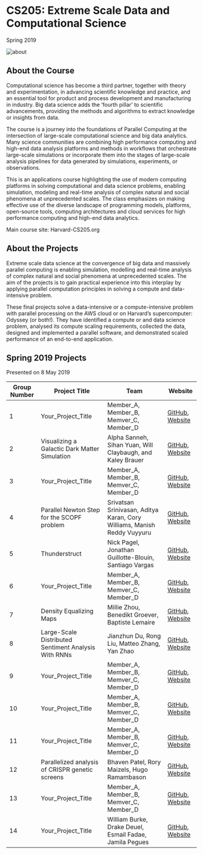 # CS205: Extreme Scale Data and Computational Science
Spring 2019

![about](http://iacs-courses.seas.harvard.edu/courses/cs205/images/cs205.png)


## About the Course

Computational science has become a third partner, together with theory and experimentation, in advancing scientific knowledge and practice, and an essential tool for product and process development and manufacturing in industry. Big data science adds the ‘fourth pillar’ to scientific advancements, providing the methods and algorithms to extract knowledge or insights from data.

The course is a journey into the foundations of Parallel Computing at the intersection of large-scale computational science and big data analytics. Many science communities are combining high performance computing and high-end data analysis platforms and methods in workflows that orchestrate large-scale simulations or incorporate them into the stages of large-scale analysis pipelines for data generated by simulations, experiments, or observations.

This is an applications course highlighting the use of modern computing platforms in solving computational and data science problems, enabling simulation, modeling and real-time analysis of complex natural and social phenomena at unprecedented scales. The class emphasizes on making effective use of the diverse landscape of programming models, platforms, open-source tools, computing architectures and cloud services for high performance computing and high-end data analytics.

Main course site: Harvard-CS205.org

## About the Projects

Extreme scale data science at the convergence of big data and massively parallel computing is enabling simulation, modelling and real-time analysis of complex natural and social phenomena at unprecedented scales. The aim of the projects is to gain practical experience into this interplay by applying parallel computation principles in solving a compute and data-intensive problem.

These final projects solve a data-intensive or a compute-intensive problem with parallel processing on the AWS cloud or on Harvard’s supercomputer: Odyssey (or both!). They have identified a compute or and data science problem, analysed its compute scaling requirements, collected the data, designed and implemented a parallel software, and demonstrated scaled performance of an end-to-end application.

## Spring 2019 Projects

Presented on 8 May 2019

| Group Number | Project Title | Team | Website
| ------------ | --------- | --------- | -------- |
|1 | Your_Project_Title | Member_A, Member_B, Memver_C, Member_D | [GitHub](https://your_github_repo), [Website](https://your_web_site) |
|2 | Visualizing a Galactic Dark Matter Simulation | Alpha Sanneh, Sihan Yuan, Will Claybaugh, and Kaley Brauer | [GitHub](https://github.com/kaleybrauer/galactic-vis), [Website](https://kaleybrauer.github.io/galactic-vis/) |
|3 | Your_Project_Title | Member_A, Member_B, Memver_C, Member_D | [GitHub](https://your_github_repo), [Website](https://your_web_site) |
|4 | Parallel Newton Step for the SCOPF problem | Srivatsan Srinivasan, Aditya Karan, Cory Williams, Manish Reddy Vuyyuru| [GitHub](https://github.com/Srivatsan-Srinivasan/cs205-final-project), [Website](https://srivatsan-srinivasan.github.io/cs205-final-project/) |
|5 | Thunderstruct | Nick Pagel, Jonathan Guillotte-Blouin, Santiago Vargas | [GitHub](https://github.com/jonathanGB/CS205-Project), [Website](https://jonathanGB.com/CS205-project) |
|6 | Your_Project_Title | Member_A, Member_B, Memver_C, Member_D | [GitHub](https://your_github_repo), [Website](https://your_web_site) |
|7 | Density Equalizing Maps | Millie Zhou, Benedikt Groever, Baptiste Lemaire | [GitHub](https://github.com/BGroever/DEM), [Website](https://milliezhou.github.io/cartogram/) 
|8 | Large-Scale Distributed Sentiment Analysis With RNNs | Jianzhun Du, Rong Liu, Matteo Zhang, Yan Zhao | [GitHub](https://github.com/Duuuuuu/Large-Scale-Distributed-Sentiment-Analysis-with-RNNs), [Website](https://sophieyanzhao.github.io) |
|9 | Your_Project_Title | Member_A, Member_B, Memver_C, Member_D | [GitHub](https://your_github_repo), [Website](https://your_web_site) |
|10 | Your_Project_Title | Member_A, Member_B, Memver_C, Member_D | [GitHub](https://your_github_repo), [Website](https://your_web_site) |
|11 | Your_Project_Title | Member_A, Member_B, Memver_C, Member_D | [GitHub](https://your_github_repo), [Website](https://your_web_site) |
|12 | Parallelized analysis of CRISPR genetic screens | Bhaven Patel, Rory Maizels, Hugo Ramambason | [GitHub](https://github.com/rohuba/PACS), [Website](https://rohuba.github.io/PACS/) |
|13 | Your_Project_Title | Member_A, Member_B, Memver_C, Member_D | [GitHub](https://your_github_repo), [Website](https://your_web_site) |
|14 | Your_Project_Title | William Burke, Drake Deuel, Esmail Fadae, Jamila Pegues | [GitHub](https://github.com/ddeuel/CS205), [Website](https://github.com/ddeuel/CS205) |
